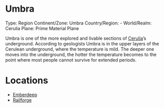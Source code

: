 # Umbra

Type: Region
Continent/Zone: Umbra
Country/Region: -
World/Realm: Cerulia
Plane: Prime Material Plane

Umbra is one of the more explored and livable sections of [Cerulia](Cerulia%208fad80600fff487ab3fd9d21ef4f94c7.md)’s underground. According to geologists Umbra is in the upper layers of the Cerulean underground, where the temperature is mild. The deeper one moves into the underground, the hotter the temperature becomes to the point where most people cannot survive for extended periods.

# Locations

- [Emberdeep](Emberdeep%20970b2a8371ba4facad9c16f1a552038e.md)
- [Railforge](Railforge%20636860fcabe440b085c251c97af3d2b0.md)